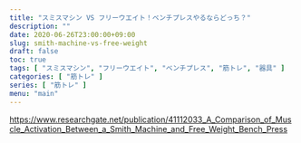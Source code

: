 ```yaml
---
title: "スミスマシン VS フリーウエイト！ベンチプレスやるならどっち？"
description: ""
date: 2020-06-26T23:00:00+09:00
slug: smith-machine-vs-free-weight
draft: false
toc: true
tags: [ "スミスマシン", "フリーウエイト", "ベンチプレス", "筋トレ", "器具" ]
categories: [ "筋トレ" ]
series: [ "筋トレ" ]
menu: "main"
---
```


https://www.researchgate.net/publication/41112033_A_Comparison_of_Muscle_Activation_Between_a_Smith_Machine_and_Free_Weight_Bench_Press
